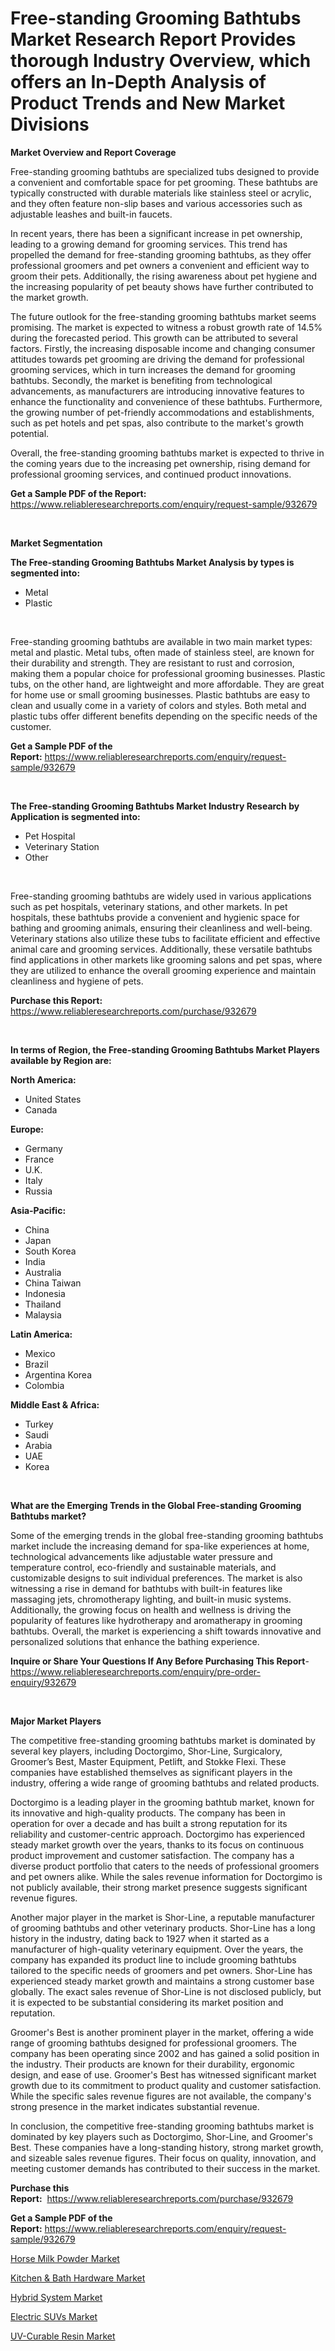 <p><h1>Free-standing Grooming Bathtubs Market Research Report Provides thorough Industry Overview, which offers an In-Depth Analysis of Product Trends and New Market Divisions</h1></p><p><strong>Market Overview and Report Coverage</strong></p>
<p><p>Free-standing grooming bathtubs are specialized tubs designed to provide a convenient and comfortable space for pet grooming. These bathtubs are typically constructed with durable materials like stainless steel or acrylic, and they often feature non-slip bases and various accessories such as adjustable leashes and built-in faucets.</p><p>In recent years, there has been a significant increase in pet ownership, leading to a growing demand for grooming services. This trend has propelled the demand for free-standing grooming bathtubs, as they offer professional groomers and pet owners a convenient and efficient way to groom their pets. Additionally, the rising awareness about pet hygiene and the increasing popularity of pet beauty shows have further contributed to the market growth.</p><p>The future outlook for the free-standing grooming bathtubs market seems promising. The market is expected to witness a robust growth rate of 14.5% during the forecasted period. This growth can be attributed to several factors. Firstly, the increasing disposable income and changing consumer attitudes towards pet grooming are driving the demand for professional grooming services, which in turn increases the demand for grooming bathtubs. Secondly, the market is benefiting from technological advancements, as manufacturers are introducing innovative features to enhance the functionality and convenience of these bathtubs. Furthermore, the growing number of pet-friendly accommodations and establishments, such as pet hotels and pet spas, also contribute to the market's growth potential.</p><p>Overall, the free-standing grooming bathtubs market is expected to thrive in the coming years due to the increasing pet ownership, rising demand for professional grooming services, and continued product innovations.</p></p>
<p><strong>Get a Sample PDF of the Report:</strong> <a href="https://www.reliableresearchreports.com/enquiry/request-sample/932679">https://www.reliableresearchreports.com/enquiry/request-sample/932679</a></p>
<p>&nbsp;</p>
<p><strong>Market Segmentation</strong></p>
<p><strong>The Free-standing Grooming Bathtubs Market Analysis by types is segmented into:</strong></p>
<p><ul><li>Metal</li><li>Plastic</li></ul></p>
<p>&nbsp;</p>
<p><p>Free-standing grooming bathtubs are available in two main market types: metal and plastic. Metal tubs, often made of stainless steel, are known for their durability and strength. They are resistant to rust and corrosion, making them a popular choice for professional grooming businesses. Plastic tubs, on the other hand, are lightweight and more affordable. They are great for home use or small grooming businesses. Plastic bathtubs are easy to clean and usually come in a variety of colors and styles. Both metal and plastic tubs offer different benefits depending on the specific needs of the customer.</p></p>
<p><strong>Get a Sample PDF of the Report:</strong>&nbsp;<a href="https://www.reliableresearchreports.com/enquiry/request-sample/932679">https://www.reliableresearchreports.com/enquiry/request-sample/932679</a></p>
<p>&nbsp;</p>
<p><strong>The Free-standing Grooming Bathtubs Market Industry Research by Application is segmented into:</strong></p>
<p><ul><li>Pet Hospital</li><li>Veterinary Station</li><li>Other</li></ul></p>
<p>&nbsp;</p>
<p><p>Free-standing grooming bathtubs are widely used in various applications such as pet hospitals, veterinary stations, and other markets. In pet hospitals, these bathtubs provide a convenient and hygienic space for bathing and grooming animals, ensuring their cleanliness and well-being. Veterinary stations also utilize these tubs to facilitate efficient and effective animal care and grooming services. Additionally, these versatile bathtubs find applications in other markets like grooming salons and pet spas, where they are utilized to enhance the overall grooming experience and maintain cleanliness and hygiene of pets.</p></p>
<p><strong>Purchase this Report:</strong>&nbsp; <a href="https://www.reliableresearchreports.com/purchase/932679">https://www.reliableresearchreports.com/purchase/932679</a></p>
<p>&nbsp;</p>
<p><strong>In terms of Region, the Free-standing Grooming Bathtubs Market Players available by Region are:</strong></p>
<p>
    <p> <strong> North America: </strong>
        <ul>
            <li>United States</li>
            <li>Canada</li>
        </ul>
        </p> 
    <p> <strong> Europe: </strong>
        <ul>
            <li>Germany</li>
            <li>France</li>
            <li>U.K.</li>
            <li>Italy</li>
            <li>Russia</li>
        </ul>
        </p> 
    <p> <strong> Asia-Pacific: </strong>
        <ul>
            <li>China</li>
            <li>Japan</li>
            <li>South Korea</li>
            <li>India</li>
            <li>Australia</li>
            <li>China Taiwan</li>
            <li>Indonesia</li>
            <li>Thailand</li>
            <li>Malaysia</li>
        </ul>
        </p> 
    <p> <strong> Latin America: </strong>
        <ul>
            <li>Mexico</li>
            <li>Brazil</li>
            <li>Argentina Korea</li>
            <li>Colombia</li>
        </ul>
        </p> 
    <p> <strong> Middle East & Africa: </strong>
        <ul>
            <li>Turkey</li>
            <li>Saudi</li>
            <li>Arabia</li>
            <li>UAE</li>
            <li>Korea</li>
        </ul>
    </p>
    </p>
<p>&nbsp;</p>
<p><strong>What are the Emerging Trends in the Global Free-standing Grooming Bathtubs market?</strong></p>
<p><p>Some of the emerging trends in the global free-standing grooming bathtubs market include the increasing demand for spa-like experiences at home, technological advancements like adjustable water pressure and temperature control, eco-friendly and sustainable materials, and customizable designs to suit individual preferences. The market is also witnessing a rise in demand for bathtubs with built-in features like massaging jets, chromotherapy lighting, and built-in music systems. Additionally, the growing focus on health and wellness is driving the popularity of features like hydrotherapy and aromatherapy in grooming bathtubs. Overall, the market is experiencing a shift towards innovative and personalized solutions that enhance the bathing experience.</p></p>
<p><strong>Inquire or Share Your Questions If Any Before Purchasing This Report</strong>- <a href="https://www.reliableresearchreports.com/enquiry/pre-order-enquiry/932679">https://www.reliableresearchreports.com/enquiry/pre-order-enquiry/932679</a></p>
<p>&nbsp;</p>
<p><strong>Major Market Players</strong></p>
<p><p>The competitive free-standing grooming bathtubs market is dominated by several key players, including Doctorgimo, Shor-Line, Surgicalory, Groomer’s Best, Master Equipment, Petlift, and Stokke Flexi. These companies have established themselves as significant players in the industry, offering a wide range of grooming bathtubs and related products.</p><p>Doctorgimo is a leading player in the grooming bathtub market, known for its innovative and high-quality products. The company has been in operation for over a decade and has built a strong reputation for its reliability and customer-centric approach. Doctorgimo has experienced steady market growth over the years, thanks to its focus on continuous product improvement and customer satisfaction. The company has a diverse product portfolio that caters to the needs of professional groomers and pet owners alike. While the sales revenue information for Doctorgimo is not publicly available, their strong market presence suggests significant revenue figures.</p><p>Another major player in the market is Shor-Line, a reputable manufacturer of grooming bathtubs and other veterinary products. Shor-Line has a long history in the industry, dating back to 1927 when it started as a manufacturer of high-quality veterinary equipment. Over the years, the company has expanded its product line to include grooming bathtubs tailored to the specific needs of groomers and pet owners. Shor-Line has experienced steady market growth and maintains a strong customer base globally. The exact sales revenue of Shor-Line is not disclosed publicly, but it is expected to be substantial considering its market position and reputation.</p><p>Groomer's Best is another prominent player in the market, offering a wide range of grooming bathtubs designed for professional groomers. The company has been operating since 2002 and has gained a solid position in the industry. Their products are known for their durability, ergonomic design, and ease of use. Groomer's Best has witnessed significant market growth due to its commitment to product quality and customer satisfaction. While the specific sales revenue figures are not available, the company's strong presence in the market indicates substantial revenue.</p><p>In conclusion, the competitive free-standing grooming bathtubs market is dominated by key players such as Doctorgimo, Shor-Line, and Groomer's Best. These companies have a long-standing history, strong market growth, and sizeable sales revenue figures. Their focus on quality, innovation, and meeting customer demands has contributed to their success in the market.</p></p>
<p><strong>Purchase this Report:</strong>&nbsp;&nbsp;<a href="https://www.reliableresearchreports.com/purchase/932679">https://www.reliableresearchreports.com/purchase/932679</a></p>
<p></p>
<p><strong>Get a Sample PDF of the Report:</strong>&nbsp;<a href="https://www.reliableresearchreports.com/enquiry/request-sample/932679">https://www.reliableresearchreports.com/enquiry/request-sample/932679</a></p>
<p><p><a href="https://www.reportprime.com/horse-milk-powder-r6000">Horse Milk Powder Market</a></p><p><a href="https://medium.com/@vivianejast/kitchen-amp-bath-hardware-market-size-growth-forecast-2023-2030-9b1867b1d81d">Kitchen & Bath Hardware Market</a></p><p><a href="https://www.linkedin.com/pulse/hybrid-system-market-challenges-opportunities-growth-drivers-0pxdc/">Hybrid System Market</a></p><p><a href="https://www.linkedin.com/pulse/electric-suvs-market-size-share-global-analysis-report-ki9yf/">Electric SUVs Market</a></p><p><a href="https://issuu.com/reportprime-2/docs/uv-curable-resin-market-size-2030.pptx?fr=xKAE9_zU1NQ">UV-Curable Resin Market</a></p></p>